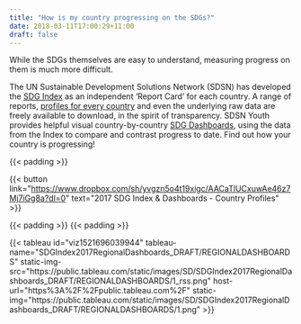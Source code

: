 ```yaml
---
title: "How is my country progressing on the SDGs?"
date: 2018-03-11T17:00:29+11:00
draft: false
---
```



While the SDGs themselves are easy to understand, measuring progress on them is much more difficult.  
  
The UN Sustainable Development Solutions Network (SDSN) has developed the [SDG Index](http://www.sdgindex.org/) as an independent ‘Report Card’ for each country. A range of reports, [profiles for every country](https://www.dropbox.com/sh/yvgzn5o4t19xigc/AACaTlUCxuwAe46z7Mj7iGg8a?dl=0) and even the underlying raw data are freely available to download, in the spirit of transparency. SDSN Youth provides helpful visual country-by-country [SDG Dashboards](https://public.tableau.com/profile/anastasiya.kostomarova#!/vizhome/SDGIndex2017RegionalDashboards_DRAFT/REGIONALDASHBOARDS?publish=yes), using the data from the Index to compare and contrast progress to date. Find out how your country is progressing!

  
{{< padding >}}

{{< button link="https://www.dropbox.com/sh/yvgzn5o4t19xigc/AACaTlUCxuwAe46z7Mj7iGg8a?dl=0" text="2017 SDG Index & Dashboards - Country Profiles" >}}

{{< padding >}}
{{< padding >}}

{{< tableau 
id="viz1521696039944" 
tableau-name="SDGIndex2017RegionalDashboards_DRAFT&#47;REGIONALDASHBOARDS" 
static-img-src="https:&#47;&#47;public.tableau.com&#47;static&#47;images&#47;SD&#47;SDGIndex2017RegionalDashboards_DRAFT&#47;REGIONALDASHBOARDS&#47;1_rss.png" host-url="https%3A%2F%2Fpublic.tableau.com%2F" 
static-img="https:&#47;&#47;public.tableau.com&#47;static&#47;images&#47;SD&#47;SDGIndex2017RegionalDashboards_DRAFT&#47;REGIONALDASHBOARDS&#47;1.png" >}}